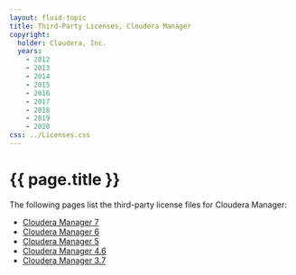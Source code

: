```yaml
---
layout: fluid-topic
title: Third-Party Licenses, Cloudera Manager
copyright:
  holder: Cloudera, Inc.
  years:
    - 2012
    - 2013
    - 2014
    - 2015
    - 2016
    - 2017
    - 2018
    - 2019
    - 2020
css: ../Licenses.css
---
```

# {{ page.title }}

The following pages list the third-party license files for Cloudera
Manager:

* [Cloudera Manager 7](ctpl_cm7.html)
* [Cloudera Manager 6](ctpl_cm6.html)
* [Cloudera Manager 5](ctpl_cm5.html)
* [Cloudera Manager 4.6](ctpl_topic_4.html)
* [Cloudera Manager 3.7](ctpl_topic_5.html)
